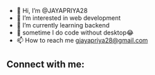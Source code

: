 - 👋 Hi, I’m @JAYAPRIYA28
- 👀 I’m interested in web development
- 🌱 I’m currently learning backend
- 💞️ sometime I do code without desktop😂 
- 📫 How to reach me gjayapriya28@gmail.com

<h2>Connect with me:</h2>

<!---
JAYAPRIYA28/JAYAPRIYA28 is a ✨ special ✨ repository because its `README.md` (this file) appears on your GitHub profile.
You can click the Preview link to take a look at your changes.
--->

